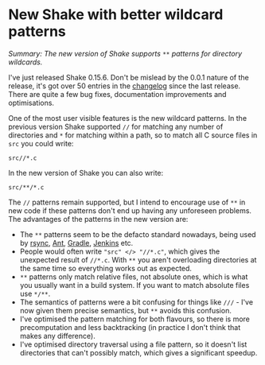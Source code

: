 # New Shake with better wildcard patterns

_Summary: The new version of Shake supports `**` patterns for directory wildcards._

I've just released Shake 0.15.6. Don't be mislead by the 0.0.1 nature of the release, it's got over 50 entries in the [changelog]() since the last release. There are quite a few bug fixes, documentation improvements and optimisations.

One of the most user visible features is the new wildcard patterns. In the previous version Shake supported `//` for matching any number of directories and `*` for matching within a path, so to match all C source files in `src` you could write:

    src//*.c

In the new version of Shake you can also write:

    src/**/*.c

The `//` patterns remain supported, but I intend to encourage use of `**` in new code if these patterns don't end up having any unforeseen problems. The advantages of the patterns in the new version are:

* The `**` patterns seem to be the defacto standard nowadays, being used by [rsync](http://linux.die.net/man/1/rsync), [Ant](https://ant.apache.org/manual/dirtasks.html), [Gradle](https://docs.gradle.org/current/javadoc/org/gradle/api/tasks/util/PatternFilterable.html), [Jenkins](https://wiki.jenkins-ci.org/display/JENKINS/Workspace+Cleanup+Plugin) etc.
* People would often write `"src" </> "//*.c"`, which gives the unexpected result of `//*.c`. With `**` you aren't overloading directories at the same time so everything works out as expected.
* `**` patterns only match relative files, not absolute ones, which is what you usually want in a build system. If you want to match absolute files use `*/**`.
* The semantics of patterns were a bit confusing for things like `///` - I've now given them precise semantics, but `**` avoids this confusion.
* I've optimised the pattern matching for both flavours, so there is more precomputation and less backtracking (in practice I don't think that makes any difference).
* I've optimised directory traversal using a file pattern, so it doesn't list directories that can't possibly match, which gives a significant speedup.
